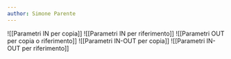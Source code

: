 ```yaml
---
author: Simone Parente
---
```


![[Parametri IN per copia]]
![[Parametri IN per riferimento]]
![[Parametri OUT per copia o riferimento]]
![[Parametri IN-OUT per copia]]
![[Parametri IN-OUT per riferimento]]